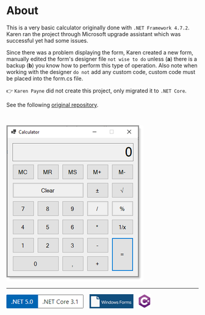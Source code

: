 ﻿# About

This is a very basic calculator originally done with `.NET Framework 4.7.2`. Karen ran the project through Microsoft upgrade assistant which was successful yet had some issues.

Since there was a problem displaying the form, Karen created a new form, manually edited the form's designer file `not wise to do` unless (**a**) there is a backup (**b**) you know how to perform this type of operation. Also note when working with the designer `do not` add any custom code, custom code must be placed into the form.cs file.

👉 `Karen Payne` did not create this project, only migrated it to `.NET Core`. 

See the following [original repository](https://github.com/blaze6950/Calculator).

</br>

![figure](assets/figure1.png)


---

![img](assets/Versions.png) &nbsp;&nbsp;
![img](assets/windowsForms.png)&nbsp;&nbsp;
![img](assets/csharpSmall.png)



